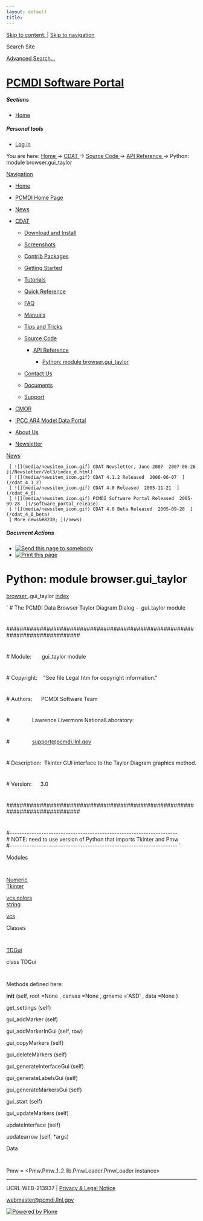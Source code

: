 ```yaml
---
layout: default
title:
---
```


 [ Skip to content. ](/cdat/source/api-reference/browser.gui_taylor.html) | [
Skip to navigation ](/cdat/source/api-reference/browser.gui_taylor.html)

Search Site

[ Advanced Search&#8230; ](/search_form)

#  [ PCMDI Software Portal ](/)

#####  Sections

  * [ Home ](/)

#####  Personal tools

  * [ Log in ](/login_form)

You are here:  [ Home ](/) -> [ CDAT ](/cdat) -> [ Source Code ](/cdat/source)
-> [ API Reference ](/cdat/source/api-reference) -> Python: module
browser.gui_taylor

[ Navigation ](/sitemap)

    

  * [ Home ](/)

  * [ PCMDI Home Page ](/)

  * [ News ](/news)

  * [ CDAT ](/cdat)

    * [ Download and Install ](/cdat/download)

    * [ Screenshots ](/cdat/screenshots)

    * [ Contrib Packages ](/cdat/contrib)

    * [ Getting Started ](/cdat/getting_started)

    * [ Tutorials ](/cdat/tutorials)

    * [ Quick Reference ](/cdat/quick_reference)

    * [ FAQ ](/cdat/FAQ)

    * [ Manuals ](/cdat/manuals)

    * [ Tips and Tricks ](/cdat/tips_and_tricks)

    * [ Source Code ](/cdat/source)

      * [ API Reference ](/cdat/source/api-reference)

        * [ Python: module browser.gui_taylor ](/cdat/source/api-reference/browser.gui_taylor.html)

    * [ Contact Us ](/cdat/contact-us)

    * [ Documents ](/cdat/docs)

    * [ Support ](/cdat/support)

  * [ CMOR ](/cmor)

  * [ IPCC AR4 Model Data Portal ](/esg_data_portal)

  * [ About Us ](/about)

  * [ Newsletter ](/Newsletter)

[ News ](/news)

     [ ![](media/newsitem_icon.gif) CDAT Newsletter, June 2007  2007-06-26  ](/Newsletter/Vol3/index_d.html)
     [ ![](media/newsitem_icon.gif) CDAT 4.1.2 Released  2006-06-07  ](/cdat_4_1_2)
     [ ![](media/newsitem_icon.gif) CDAT 4.0 Released  2005-11-21  ](/cdat_4_0)
     [ ![](media/newsitem_icon.gif) PCMDI Software Portal Released  2005-09-28  ](/software_portal_release)
     [ ![](media/newsitem_icon.gif) CDAT 4.0 Beta Released  2005-09-28  ](/cdat_4_0_beta)
     [ More news&#8230; ](/news)

#####  Document Actions

  * [ ![Send this page to somebody](media/mail_icon.gif) ](/cdat/source/api-reference/browser.gui_taylor.html/sendto_form)
  * [ ![Print this page](media/print_icon.gif) ](/this.print\(\))

#  Python: module browser.gui_taylor

  
  
 [ browser  ](/browser.html) .gui_taylor 
[ index ](/)  

` #&#160;The&#160;PCMDI&#160;Data&#160;Browser&#160;Taylor&#160;Diagram&#160;Dialog&#160;-&#160;&#160;gui_taylor&#160;module  
#  
##############################################################################
#  
#
#  
#&#160;Module:&#160;&#160;&#160;&#160;&#160;&#160;&#160;gui_taylor&#160;module
#  
#
#  
#&#160;Copyright:&#160;&#160;&#160;&#160;"See&#160;file&#160;Legal.htm&#160;for&#160;copyright&#160;information."
#  
#
#  
#&#160;Authors:&#160;&#160;&#160;&#160;&#160;&#160;PCMDI&#160;Software&#160;Team
#  
#&#160;&#160;&#160;&#160;&#160;&#160;&#160;&#160;&#160;&#160;&#160;&#160;&#160;&#160;&#160;Lawrence&#160;Livermore&#160;NationalLaboratory:
#  
#&#160;&#160;&#160;&#160;&#160;&#160;&#160;&#160;&#160;&#160;&#160;&#160;&#160;&#160;&#160;support@pcmdi.llnl.gov
#  
#
#  
#&#160;Description:&#160;&#160;Tkinter&#160;GUI&#160;interface&#160;to&#160;the&#160;Taylor&#160;Diagram&#160;graphics&#160;method.
#  
#
#  
#&#160;Version:&#160;&#160;&#160;&#160;&#160;&#160;3.0
#  
##############################################################################
#  
#  
#---------------------------------------------------------------------  
#&#160;NOTE:&#160;need&#160;to&#160;use&#160;version&#160;of&#160;Python&#160;that&#160;imports&#160;Tkinter&#160;and&#160;Pmw  
#--------------------------------------------------------------------- `

  
 Modules 

` `

[ Numeric ](/Numeric.html)  
[ Tkinter ](/Tkinter.html)  

[ vcs.colors ](/vcs.colors.html)  
[ string ](/string.html)  

[ vcs ](/vcs.html)  

  
 Classes 

` `

[ TDGui ](/browser.gui_taylor.html)

  
class  TDGui 

` `

Methods defined here:  

 __init__  (self, root  =None  , canvas  =None  , grname  ='ASD'  , data  =None  ) 

 get_settings  (self) 

 gui_addMarker  (self) 

 gui_addMarkerInGui  (self, row) 

 gui_copyMarkers  (self) 

 gui_deleteMarkers  (self) 

 gui_generateInterfaceGui  (self) 

 gui_generateLabelsGui  (self) 

 gui_generateMarkersGui  (self) 

 gui_start  (self) 

 gui_updateMarkers  (self) 

 updateInterface  (self) 

 updatearrow  (self, *args) 

  
 Data 

` `

 Pmw  = <Pmw.Pmw_1_2.lib.PmwLoader.PmwLoader instance>

* * *

UCRL-WEB-213937 | [ Privacy & Legal Notice ](/disclaimer.html)

[ webmaster@pcmdi.llnl.gov ](/webmaster@pcmdi.llnl.gov)

[ ![Powered by Plone](media/plone_powered.gif) ](/)

